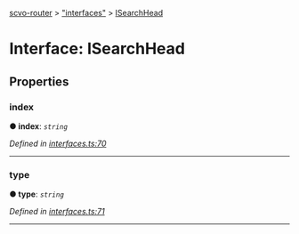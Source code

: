 [scvo-router](../README.md) > ["interfaces"](../modules/_interfaces_.md) > [ISearchHead](../interfaces/_interfaces_.isearchhead.md)



# Interface: ISearchHead


## Properties
<a id="index"></a>

###  index

**●  index**:  *`string`* 

*Defined in [interfaces.ts:70](https://github.com/scvodigital/scvo-router/blob/627f4b0/src/interfaces.ts#L70)*





___

<a id="type"></a>

###  type

**●  type**:  *`string`* 

*Defined in [interfaces.ts:71](https://github.com/scvodigital/scvo-router/blob/627f4b0/src/interfaces.ts#L71)*





___


